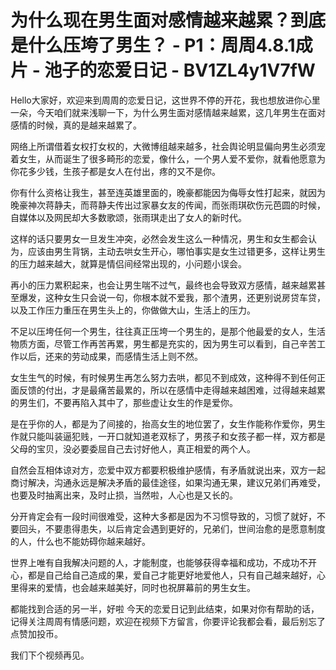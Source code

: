 # 为什么现在男生面对感情越来越累？到底是什么压垮了男生？ - P1：周周4.8.1成片 - 池子的恋爱日记 - BV1ZL4y1V7fW

Hello大家好，欢迎来到周周的恋爱日记，这世界不停的开花，我也想放进你心里一朵，今天咱们就来浅聊一下，为什么男生面对感情越来越累，这几年男生在面对感情的时候，真的是越来越累了。

网络上所谓借着女权打女权的，大微博组越来越多，社会舆论明显偏向男生必须宠着女生，从而诞生了很多畸形的恋爱，像什么，一个男人爱不爱你，就看他愿意为你花多少钱，生孩子都是女人在付出，疼的又不是你。

你有什么资格让我生，甚至连英雄里面的，晚豪都能因为侮辱女性打起来，就因为晚豪神次蒋静夫，而蒋静夫传出过家暴女友的传闻，而张雨琪砍伤元芭圆的时候，自媒体以及网民却大多数歌颂，张雨琪走出了女人的新时代。

这样的话只要男女一旦发生冲突，必然会发生这么一种情况，男生和女生都会认为，应该由男生背锅，主动去哄女生开心，哪怕事实是女生过错更多，这样让男生的压力越来越大，就算是情侣间经常出现的，小问题小误会。

再小的压力累积起来，也会让男生喘不过气，最终也会导致双方感情，越来越累甚至爆发，这种女生只会说一句，你根本就不爱我，那个渣男，还更别说房贷车贷，以及工作压力重压在男生头上的，你做做大山，生活上的压力。

不足以压垮任何一个男生，往往真正压垮一个男生的，是那个他最爱的女人，生活物质方面，尽管工作再苦再累，男生都是充实的，因为男生可以看到，自己辛苦工作以后，还来的劳动成果，而感情生活上则不然。

女生生气的时候，有时候男生再怎么努力去哄，都见不到成效，这种得不到任何正面反馈的付出，才是最痛苦最累的，所以在感情中走得越来越困难，过得越来越累的男生们，不要再陷入其中了，那些虚让女生的作是爱你。

是在乎你的人，都是为了间接的，抬高女生的地位罢了，女生作能称作爱你，男生作就只能叫装逼犯贱，一开口就知道老双标了，男孩子和女孩子都一样，双方都是父母的宝贝，没必要委屈自己去讨好他人，真正相爱的两个人。

自然会互相体谅对方，恋爱中双方都要积极维护感情，有矛盾就说出来，双方一起商讨解决，沟通永远是解决矛盾的最佳途径，如果沟通无果，建议兄弟们再难受，也要及时抽离出来，及时止损，当然啦，人心也是又长的。

分开肯定会有一段时间很难受，这种大多都是因为不习惯导致的，习惯了就好，不要回头，不要患得患失，以后肯定会遇到更好的，兄弟们，世间治愈的是愿意制度的人，什么也不能妨碍你越来越好。

世界上唯有自我解决问题的人，才能制度，也能够获得幸福和成功，不成功不开心，都是自己给自己造成的果，爱自己才能更好地爱他人，只有自己越来越好，心里得来的爱情，也会越来越美好，同时也祝屏幕前的男生女生。

都能找到合适的另一半，好啦 今天的恋爱日记到此结束，如果对你有帮助的话，记得关注周周有情感问题，欢迎在视频下方留言，你要评论我都会看，最后别忘了点赞加投币。

我们下个视频再见。
